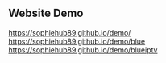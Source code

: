 ## Website Demo
https://sophiehub89.github.io/demo/
https://sophiehub89.github.io/demo/blue
https://sophiehub89.github.io/demo/blueiptv
